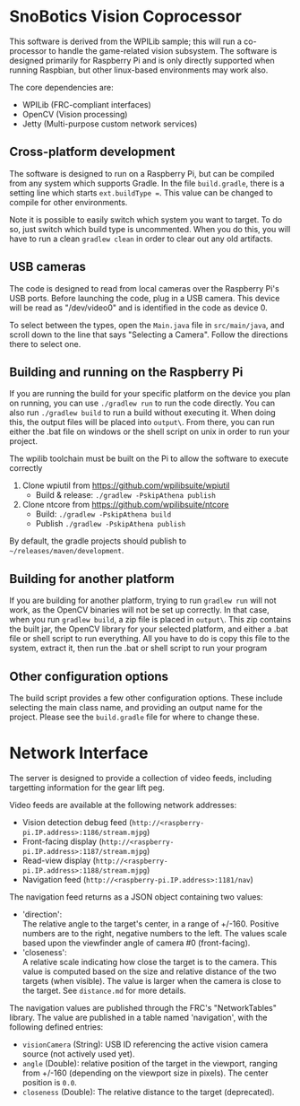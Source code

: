 # SnoBotics Vision Coprocessor

This software is derived from the WPILib sample; this will run a co-processor to handle the game-related vision subsystem.
The software is designed primarily for Raspberry Pi and is only directly supported when running Raspbian, but other linux-based environments may work also.

The core dependencies are:

* WPILib (FRC-compliant interfaces)
* OpenCV (Vision processing)
* Jetty (Multi-purpose custom network services)

## Cross-platform development
The software is designed to run on a Raspberry Pi, but can be compiled from any system which supports Gradle.
In the file `build.gradle`, there is a setting line which starts `ext.buildType =`.  This value can be changed to compile for other environments.

Note it is possible to easily switch which system you want to target. To do so, just switch which build type is uncommented. When you do this, you will have to run a clean `gradlew clean` in order to clear out any old artifacts. 

## USB cameras
The code is designed to read from local cameras over the Raspberry Pi's USB ports.  Before launching the code, plug in a USB camera.  This device will be read as "/dev/video0" and is identified in the code as device 0.

To select between the types, open the `Main.java` file in `src/main/java`, and scroll down to the line that says "Selecting a Camera". Follow the directions there to select one.

## Building and running on the Raspberry Pi
If you are running the build for your specific platform on the device you plan on running, you can use `./gradlew run` to run the code directly. You can also run `./gradlew build` to run a build without executing it.
When doing this, the output files will be placed into `output\`. From there, you can run either the .bat file on windows or the shell script on unix in order to run your project.

The wpilib toolchain must be built on the Pi to allow the software to execute correctly
1. Clone wpiutil from https://github.com/wpilibsuite/wpiutil
   * Build & release: `./gradlew -PskipAthena publish`
2. Clone ntcore from https://github.com/wpilibsuite/ntcore
   * Build: `./gradlew -PskipAthena build`
   * Publish `./gradlew -PskipAthena publish`

By default, the gradle projects should publish to `~/releases/maven/development`.

## Building for another platform
If you are building for another platform, trying to run `gradlew run` will not work, as the OpenCV binaries will not be set up correctly. In that case, when you run `gradlew build`, a zip file
is placed in `output\`. This zip contains the built jar, the OpenCV library for your selected platform, and either a .bat file or shell script to run everything. All you have to do is copy
this file to the system, extract it, then run the .bat or shell script to run your program

## Other configuration options
The build script provides a few other configuration options. These include selecting the main class name, and providing an output name for the project.
Please see the `build.gradle` file for where to change these.

# Network Interface

The server is designed to provide a collection of video feeds, including targetting information for the gear lift peg.

Video feeds are available at the following network addresses:
* Vision detection debug feed (`http://<raspberry-pi.IP.address>:1186/stream.mjpg`)
* Front-facing display (`http://<raspberry-pi.IP.address>:1187/stream.mjpg`)
* Read-view display (`http://<raspberry-pi.IP.address>:1188/stream.mjpg`)
* Navigation feed (`http://<raspberry-pi.IP.address>:1181/nav`)

The navigation feed returns as a JSON object containing two values:
* 'direction':  
    The relative angle to the target's center, in a range of +/-160.  Positive numbers are to the right, negative numbers to the left.
    The values scale based upon the viewfinder angle of camera #0 (front-facing).
* 'closeness':  
    A relative scale indicating how close the target is to the camera.  This value is computed based on the size and
relative distance of the two targets (when visible).
    The value is larger when the camera is close to the target.  See `distance.md` for more details.

The navigation values are published through the FRC's "NetworkTables" library. The value are published in a table named 'navigation', with the following defined entries:
* `visionCamera` (String): USB ID referencing the active vision camera source (not actively used yet).
* `angle` (Double): relative position of the target in the viewport, ranging from +/-160 (depending on the viewport size in pixels).  The center position is `0.0`.
* `closeness` (Double):  The relative distance to the target (deprecated).
